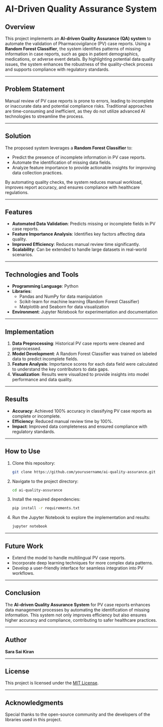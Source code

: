 # AI-Driven Quality Assurance System

## Overview
This project implements an **AI-driven Quality Assurance (QA) system** to automate the validation of Pharmacovigilance (PV) case reports. Using a **Random Forest Classifier**, the system identifies patterns of missing information in case reports, such as gaps in patient demographics, medications, or adverse event details. By highlighting potential data quality issues, the system enhances the robustness of the quality-check process and supports compliance with regulatory standards.

---

## Problem Statement
Manual review of PV case reports is prone to errors, leading to incomplete or inaccurate data and potential compliance risks. Traditional approaches are time-consuming and inefficient, as they do not utilize advanced AI technologies to streamline the process.

---

## Solution
The proposed system leverages a **Random Forest Classifier** to:
- Predict the presence of incomplete information in PV case reports.
- Automate the identification of missing data fields.
- Analyze feature importance to provide actionable insights for improving data collection practices.

By automating quality checks, the system reduces manual workload, improves report accuracy, and ensures compliance with healthcare regulations.

---

## Features
- **Automated Data Validation**: Predicts missing or incomplete fields in PV case reports.
- **Feature Importance Analysis**: Identifies key factors affecting data quality.
- **Improved Efficiency**: Reduces manual review time significantly.
- **Scalability**: Can be extended to handle large datasets in real-world scenarios.

---

## Technologies and Tools
- **Programming Language**: Python
- **Libraries**:
  - Pandas and NumPy for data manipulation
  - Scikit-learn for machine learning (Random Forest Classifier)
  - Matplotlib and Seaborn for data visualization
- **Environment**: Jupyter Notebook for experimentation and documentation

---

## Implementation
1. **Data Preprocessing**: Historical PV case reports were cleaned and preprocessed.
2. **Model Development**: A Random Forest Classifier was trained on labeled data to predict incomplete fields.
3. **Feature Analysis**: Importance scores for each data field were calculated to understand the key contributors to data gaps.
4. **Visualization**: Results were visualized to provide insights into model performance and data quality.

---

## Results
- **Accuracy**: Achieved 100% accuracy in classifying PV case reports as complete or incomplete.
- **Efficiency**: Reduced manual review time by 100%.
- **Impact**: Improved data completeness and ensured compliance with regulatory standards.

---

## How to Use
1. Clone this repository:
   ```bash
   git clone https://github.com/yourusername/ai-quality-assurance.git
   ```
2. Navigate to the project directory:
   ```bash
   cd ai-quality-assurance
   ```
3. Install the required dependencies:
   ```bash
   pip install -r requirements.txt
   ```
4. Run the Jupyter Notebook to explore the implementation and results:
   ```bash
   jupyter notebook
   ```

---

## Future Work
- Extend the model to handle multilingual PV case reports.
- Incorporate deep learning techniques for more complex data patterns.
- Develop a user-friendly interface for seamless integration into PV workflows.

---

## Conclusion
The **AI-driven Quality Assurance System** for PV case reports enhances data management processes by automating the identification of missing information. This system not only improves efficiency but also ensures higher accuracy and compliance, contributing to safer healthcare practices.

---

## Author
**Sara Sai Kiran**

---

## License
This project is licensed under the [MIT License](LICENSE).

---

## Acknowledgments
Special thanks to the open-source community and the developers of the libraries used in this project.
